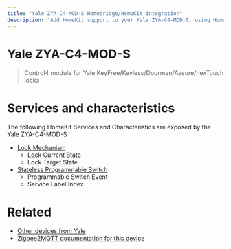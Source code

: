 ```yaml
---
title: "Yale ZYA-C4-MOD-S Homebridge/HomeKit integration"
description: "Add HomeKit support to your Yale ZYA-C4-MOD-S, using Homebridge, Zigbee2MQTT and homebridge-z2m."
---
```

<!---
This file has been GENERATED using src/docgen/docgen.ts
DO NOT EDIT THIS FILE MANUALLY!
-->
# Yale ZYA-C4-MOD-S
> Control4 module for Yale KeyFree/Keyless/Doorman/Assure/nexTouch locks


# Services and characteristics
The following HomeKit Services and Characteristics are exposed by
the Yale ZYA-C4-MOD-S

* [Lock Mechanism](../../lock.md)
  * Lock Current State
  * Lock Target State
* [Stateless Programmable Switch](../../action.md)
  * Programmable Switch Event
  * Service Label Index


# Related
* [Other devices from Yale](../index.md#yale)
* [Zigbee2MQTT documentation for this device](https://www.zigbee2mqtt.io/devices/ZYA-C4-MOD-S.html)